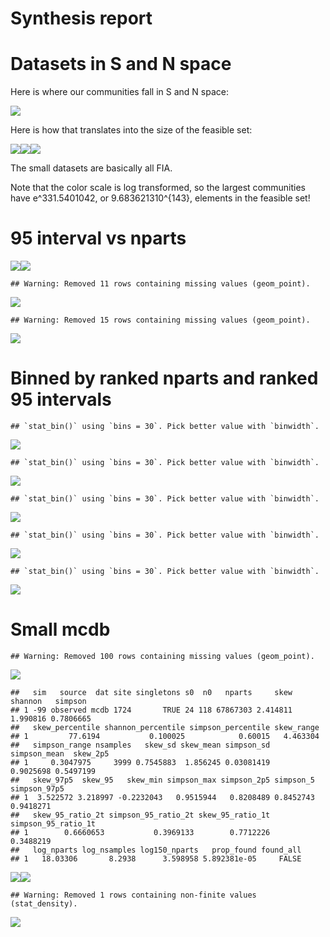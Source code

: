 Synthesis report
================

# Datasets in S and N space

Here is where our communities fall in S and N space:

![](95_interval_portal_files/figure-gfm/datasets%20in%20s%20and%20n%20space-1.png)<!-- -->

Here is how that translates into the size of the feasible set:

![](95_interval_portal_files/figure-gfm/size%20of%20fs-1.png)<!-- -->![](95_interval_portal_files/figure-gfm/size%20of%20fs-2.png)<!-- -->![](95_interval_portal_files/figure-gfm/size%20of%20fs-3.png)<!-- -->

The small datasets are basically all FIA.

Note that the color scale is log transformed, so the largest communities
have e^331.5401042, or 9.683621310^{143}, elements in the feasible set\!

# 95 interval vs nparts

![](95_interval_portal_files/figure-gfm/95%20interval-1.png)<!-- -->![](95_interval_portal_files/figure-gfm/95%20interval-2.png)<!-- -->

    ## Warning: Removed 11 rows containing missing values (geom_point).

![](95_interval_portal_files/figure-gfm/95%20interval-3.png)<!-- -->

    ## Warning: Removed 15 rows containing missing values (geom_point).

![](95_interval_portal_files/figure-gfm/95%20interval-4.png)<!-- -->

# Binned by ranked nparts and ranked 95 intervals

    ## `stat_bin()` using `bins = 30`. Pick better value with `binwidth`.

![](95_interval_portal_files/figure-gfm/binned%20skew-1.png)<!-- -->

    ## `stat_bin()` using `bins = 30`. Pick better value with `binwidth`.

![](95_interval_portal_files/figure-gfm/binned%20skew-2.png)<!-- -->

    ## `stat_bin()` using `bins = 30`. Pick better value with `binwidth`.

![](95_interval_portal_files/figure-gfm/binned%20skew-3.png)<!-- -->

    ## `stat_bin()` using `bins = 30`. Pick better value with `binwidth`.

![](95_interval_portal_files/figure-gfm/binned%20simpson-1.png)<!-- -->

    ## `stat_bin()` using `bins = 30`. Pick better value with `binwidth`.

![](95_interval_portal_files/figure-gfm/binned%20simpson-2.png)<!-- -->

# Small mcdb

    ## Warning: Removed 100 rows containing missing values (geom_point).

![](95_interval_portal_files/figure-gfm/small%20mcdb-1.png)<!-- -->

    ##   sim   source  dat site singletons s0  n0   nparts     skew  shannon   simpson
    ## 1 -99 observed mcdb 1724       TRUE 24 118 67867303 2.414811 1.990816 0.7806665
    ##   skew_percentile shannon_percentile simpson_percentile skew_range
    ## 1         77.6194           0.100025            0.60015   4.463304
    ##   simpson_range nsamples   skew_sd skew_mean simpson_sd simpson_mean  skew_2p5
    ## 1     0.3047975     3999 0.7545883  1.856245 0.03081419    0.9025698 0.5497199
    ##   skew_97p5  skew_95   skew_min simpson_max simpson_2p5 simpson_5 simpson_97p5
    ## 1  3.522572 3.218997 -0.2232043   0.9515944   0.8208489 0.8452743    0.9418271
    ##   skew_95_ratio_2t simpson_95_ratio_2t skew_95_ratio_1t simpson_95_ratio_1t
    ## 1        0.6660653           0.3969133        0.7712226           0.3488219
    ##   log_nparts log_nsamples log150_nparts   prop_found found_all
    ## 1   18.03306       8.2938      3.598958 5.892381e-05     FALSE

![](95_interval_portal_files/figure-gfm/load%20one%20site-1.png)<!-- -->![](95_interval_portal_files/figure-gfm/load%20one%20site-2.png)<!-- -->

    ## Warning: Removed 1 rows containing non-finite values (stat_density).

![](95_interval_portal_files/figure-gfm/load%20one%20site-3.png)<!-- -->
